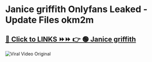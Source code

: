 
 # Janice griffith Onlyfans Leaked - Update Files okm2m

## <h2><a href="https://clipsfans.com/Janice_griffith&ref=git">🔗 Click to LINKS ⏩⏩ 👉 🟢 Janice griffith </a></h2>

<a href="https://clipsfans.com/Janice_griffith&ref=git" rel="nofollow" data-target="animated-image.originalLink"><img src="https://i.ibb.co.com/xMMVF88/686577567.gif" alt="Viral Video Original" style="max-width: 100%; display: inline-block;" data-target="animated-image.originalImage"></a>

